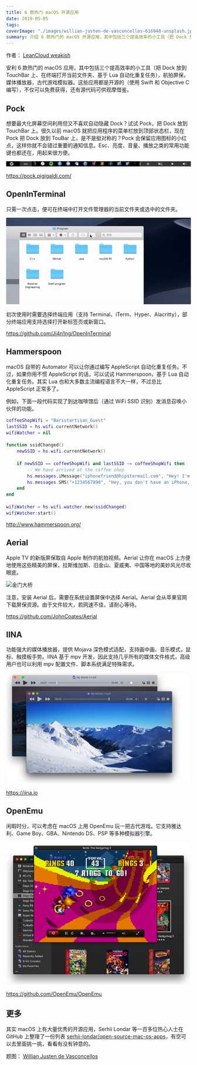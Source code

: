 ```yaml
---
title: 6 款热门 macOS 开源应用
date: 2019-05-05
tags:
coverImage: "./images/willian-justen-de-vasconcellos-616948-unsplash.jpg"
summary: 介绍 6 款热门的 macOS 开源应用，其中包括三个提高效率的小工具（把 Dock 放到 TouchBar 上、在终端打开当前文件夹、基于 Lua 自动化重复任务），航拍屏保，媒体播放器，古代游戏模拟器。
---
```


作者： [LeanCloud weakish](https://leancloud.cn/)

安利 6 款热门的 macOS 应用，其中包括三个提高效率的小工具（把 Dock 放到 TouchBar 上、在终端打开当前文件夹、基于 Lua 自动化重复任务），航拍屏保，媒体播放器，古代游戏模拟器。这些应用都是开源的（使用 Swift 和 Objective C 编写），不仅可以免费获得，还有源代码可供观摩借鉴。

## Pock

想要最大化屏幕空间利用但又不喜欢自动隐藏 Dock？试试 Pock，把 Dock 放到 TouchBar 上。很久以前 macOS 就把应用程序的菜单栏放到顶部状态栏，现在 Pock 把 Dock 放到 TouBar 上，是不是挺对称的？Pock 会保留应用图标的小红点，这样你就不会错过重要的通知信息。Esc、亮度、音量、播放之类的常用功能键也都还在，用起来很方便。

![Pock 预览](images/pock_preview.png)

<https://pock.pigigaldi.com/>

## OpenInTerminal

只需一次点击，便可在终端中打开文件管理器的当前文件夹或选中的文件夹。

![在终端中打开当前目录](images/open-current-directory-in-terminal.gif)

初次使用时需要选择终端应用（支持 Terminal、iTerm、Hyper、Alacritty），部分终端应用支持选择打开新标签页或新窗口。

<https://github.com/Ji4n1ng/OpenInTerminal>

## Hammerspoon

macOS 自带的 Automator 可以让你通过编写 AppleScript 自动化重复任务。不过，如果你用不惯 AppleScript 的话，可以试试 Hammerspoon，基于 Lua 自动化重复任务。其实 Lua 也和大多数主流编程语言不大一样，不过总比 AppleScript 正常多了。

例如，下面一段代码实现了到达咖啡馆后（通过 WiFi SSID 识别）发消息召唤小伙伴的功能。

```lua
coffeeShopWifi = "Baristartisan_Guest"
lastSSID = hs.wifi.currentNetwork()
wifiWatcher = nil

function ssidChanged()
    newSSID = hs.wifi.currentNetwork()

    if newSSID == coffeeShopWifi and lastSSID ~= coffeeShopWifi then
        -- We have arrived at the coffee shop
        hs.messages.iMessage("iphonefriend@hipstermail.com", "Hey! I'm at Baristartisan's, come join me!")
        hs.messages.SMS("+1234567890", "Hey, you don't have an iPhone, but you should still come for a coffee")
    end
end

wifiWatcher = hs.wifi.watcher.new(ssidChanged)
wifiWatcher:start()
```

<http://www.hammerspoon.org/>

## Aerial

Apple TV 的新版屏保取自 Apple 制作的航拍视频。Aerial 让你在 macOS 上方便地使用这些精美的屏保，拉斯维加斯、旧金山、夏威夷、中国等地的美妙风光尽收眼底。

![金门大桥](images/aerial.gif)

注意，安装 Aerial 后，需要在系统设置屏保中选择 Aerial。Aerial 会从苹果官网下载屏保资源。由于文件较大，若网速不佳，请耐心等待。

<https://github.com/JohnCoates/Aerial>

## IINA

功能强大的媒体播放器，提供 Mojava 深色模式适配，支持画中画、音乐模式，鼠标、触摸板手势。IINA 基于 mpv 开发，因此支持几乎所有的媒体文件格式，高级用户也可以利用 mpv 配置文件、脚本系统满足特殊需求。

![IINA 深色模式](images/iina.png)

<https://iina.io>

## OpenEmu

闲暇时分，可以考虑在 macOS 上用 OpenEmu 玩一把古代游戏。它支持雅达利、Game Boy、GBA、Nintendo DS、PSP 等多种模拟器引擎。

![Sonic The Hedgehog 2](images/OpenEmu.png)


<https://github.com/OpenEmu/OpenEmu>

## 更多

其实 macOS 上有大量优秀的开源应用，Serhii Londar 等一百多位热心人士在 GitHub 上整理了一份列表 [serhii-londar/open-source-mac-os-apps]，有空可以去里面挑一挑，看看有没有钟意的。

[serhii-londar/open-source-mac-os-apps]: https://github.com/serhii-londar/open-source-mac-os-apps


题图： [Willian Justen de Vasconcellos](https://unsplash.com/photos/hPcF0UCpNhs)
